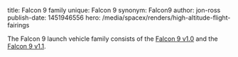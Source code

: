 title: Falcon 9 family
unique: Falcon 9
synonym: Falcon9
author: jon-ross
publish-date: 1451946556
hero: /media/spacex/renders/high-altitude-flight-fairings

The Falcon 9 launch vehicle family consists of the
[Falcon 9 v1.0](term) and the [Falcon 9 v1.1](term).
